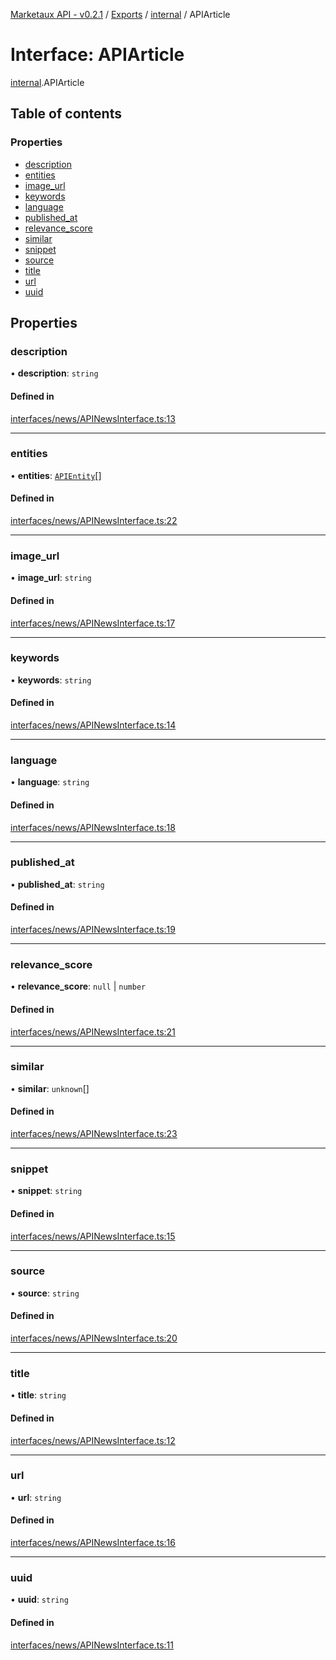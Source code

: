 [Marketaux API - v0.2.1](../README.md) / [Exports](../modules.md) / [internal](../modules/internal.md) / APIArticle

# Interface: APIArticle

[internal](../modules/internal.md).APIArticle

## Table of contents

### Properties

- [description](internal.APIArticle.md#description)
- [entities](internal.APIArticle.md#entities)
- [image\_url](internal.APIArticle.md#image_url)
- [keywords](internal.APIArticle.md#keywords)
- [language](internal.APIArticle.md#language)
- [published\_at](internal.APIArticle.md#published_at)
- [relevance\_score](internal.APIArticle.md#relevance_score)
- [similar](internal.APIArticle.md#similar)
- [snippet](internal.APIArticle.md#snippet)
- [source](internal.APIArticle.md#source)
- [title](internal.APIArticle.md#title)
- [url](internal.APIArticle.md#url)
- [uuid](internal.APIArticle.md#uuid)

## Properties

### description

• **description**: `string`

#### Defined in

[interfaces/news/APINewsInterface.ts:13](https://github.com/Viriatto/marketaux-api/blob/27b470f/src/interfaces/news/APINewsInterface.ts#L13)

___

### entities

• **entities**: [`APIEntity`](APIEntity.md)[]

#### Defined in

[interfaces/news/APINewsInterface.ts:22](https://github.com/Viriatto/marketaux-api/blob/27b470f/src/interfaces/news/APINewsInterface.ts#L22)

___

### image\_url

• **image\_url**: `string`

#### Defined in

[interfaces/news/APINewsInterface.ts:17](https://github.com/Viriatto/marketaux-api/blob/27b470f/src/interfaces/news/APINewsInterface.ts#L17)

___

### keywords

• **keywords**: `string`

#### Defined in

[interfaces/news/APINewsInterface.ts:14](https://github.com/Viriatto/marketaux-api/blob/27b470f/src/interfaces/news/APINewsInterface.ts#L14)

___

### language

• **language**: `string`

#### Defined in

[interfaces/news/APINewsInterface.ts:18](https://github.com/Viriatto/marketaux-api/blob/27b470f/src/interfaces/news/APINewsInterface.ts#L18)

___

### published\_at

• **published\_at**: `string`

#### Defined in

[interfaces/news/APINewsInterface.ts:19](https://github.com/Viriatto/marketaux-api/blob/27b470f/src/interfaces/news/APINewsInterface.ts#L19)

___

### relevance\_score

• **relevance\_score**: ``null`` \| `number`

#### Defined in

[interfaces/news/APINewsInterface.ts:21](https://github.com/Viriatto/marketaux-api/blob/27b470f/src/interfaces/news/APINewsInterface.ts#L21)

___

### similar

• **similar**: `unknown`[]

#### Defined in

[interfaces/news/APINewsInterface.ts:23](https://github.com/Viriatto/marketaux-api/blob/27b470f/src/interfaces/news/APINewsInterface.ts#L23)

___

### snippet

• **snippet**: `string`

#### Defined in

[interfaces/news/APINewsInterface.ts:15](https://github.com/Viriatto/marketaux-api/blob/27b470f/src/interfaces/news/APINewsInterface.ts#L15)

___

### source

• **source**: `string`

#### Defined in

[interfaces/news/APINewsInterface.ts:20](https://github.com/Viriatto/marketaux-api/blob/27b470f/src/interfaces/news/APINewsInterface.ts#L20)

___

### title

• **title**: `string`

#### Defined in

[interfaces/news/APINewsInterface.ts:12](https://github.com/Viriatto/marketaux-api/blob/27b470f/src/interfaces/news/APINewsInterface.ts#L12)

___

### url

• **url**: `string`

#### Defined in

[interfaces/news/APINewsInterface.ts:16](https://github.com/Viriatto/marketaux-api/blob/27b470f/src/interfaces/news/APINewsInterface.ts#L16)

___

### uuid

• **uuid**: `string`

#### Defined in

[interfaces/news/APINewsInterface.ts:11](https://github.com/Viriatto/marketaux-api/blob/27b470f/src/interfaces/news/APINewsInterface.ts#L11)
